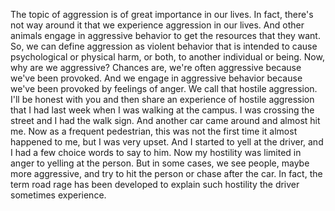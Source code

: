 The topic of aggression is of great importance in our lives. In fact, there's
not way around it that we experience aggression in our lives. And other animals
engage in aggressive behavior to get the resources that they want. So, we can
define aggression as violent behavior that is intended to cause psychological
or physical harm, or both, to another individual or being. Now, why are we
aggressive? Chances are, we're often aggressive because we've been provoked.
And we engage in aggressive behavior because we've been provoked by feelings of
anger. We call that hostile aggression. I'll be honest with you and then share
an experience of hostile aggression that I had last week when I was walking at
the campus. I was crossing the street and I had the walk sign. And another car
came around and almost hit me. Now as a frequent pedestrian, this was not the
first time it almost happened to me, but I was very upset. And I started to
yell at the driver, and I had a few choice words to say to him. Now my
hostility was limited in anger to yelling at the person. But in some cases, we
see people, maybe more aggressive, and try to hit the person or chase after the
car. In fact, the term road rage has been developed to explain such hostility
the driver sometimes experience.
